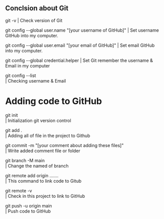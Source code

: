 
## Conclsion about Git
git -v | Check version of Git
<!--  -->
git config --global user.name "[your username of GitHub]" | Set username GitHub into my computer.
<!--  -->
git config --global user.email "[your email of GitHub]" | Set email GitHub into my computer.
<!--  -->
git config --global credential.helper | Set Git remember the username & Email in my computer
<!--  -->
git config --list </br>| Checking username & Email

# Adding code to GitHub
git init </br>| Initialization git version control
<!--  -->
git add . </br>| Adding all of file in the project to Github
<!--  -->
git commit -m "[your comment about adding these files]" </br>| Write added comment file or folder
<!--  -->
git branch -M main </br>| Change the named of branch
<!--  -->
git remote add origin ....... </br>| This command to link code to Gitub
<!--  -->
git remote -v </br>| Check in this project to link to GitHub
<!--  -->
git push -u origin main </br>| Push code to GitHub